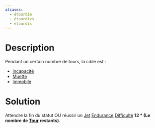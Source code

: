 ```yaml
---
aliases:
  - étourdie
  - étourdies
  - étourdis
---
```

# Description
Pendant un certain nombre de tours, la cible est :
- [Incapacité]()
- [Muette]()
- [Immobile]()

# Solution
Attendre la fin du statut OU réussir un [Jet]() [Endurance]() [Difficulté]() **12 * (Le nombre de [Tour]() restants)**.
